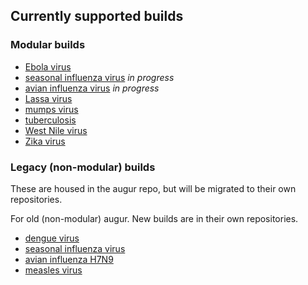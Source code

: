 ## Currently supported builds

### Modular builds

* [Ebola virus](https://github.com/nextstrain/ebola)
* [seasonal influenza virus](https://github.com/nextstrain/seasonal-flu) _in progress_
* [avian influenza virus](https://github.com/nextstrain/avian-flu) _in progress_
* [Lassa virus](https://github.com/nextstrain/lassa)
* [mumps virus](https://github.com/nextstrain/mumps)
* [tuberculosis](https://github.com/nextstrain/tb)
* [West Nile virus](https://github.com/nextstrain/WNV)
* [Zika virus](https://github.com/nextstrain/zika)

### Legacy (non-modular) builds

These are housed in the augur repo, but will be migrated to their own repositories.

For old (non-modular) augur.  New builds are in their own repositories.

* [dengue virus](dengue/)
* [seasonal influenza virus](flu/)
* [avian influenza H7N9](avian/)
* [measles virus](measles/)
